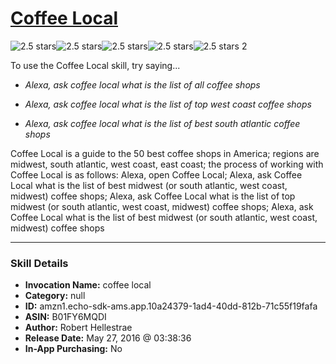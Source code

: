 # [Coffee Local](http://alexa.amazon.com/#skills/amzn1.echo-sdk-ams.app.10a24379-1ad4-40dd-812b-71c55f19fafa)
![2.5 stars](../../images/ic_star_black_18dp_1x.png)![2.5 stars](../../images/ic_star_black_18dp_1x.png)![2.5 stars](../../images/ic_star_half_black_18dp_1x.png)![2.5 stars](../../images/ic_star_border_black_18dp_1x.png)![2.5 stars](../../images/ic_star_border_black_18dp_1x.png) 2

To use the Coffee Local skill, try saying...

* *Alexa, ask coffee local what is the list of all coffee shops*

* *Alexa, ask coffee local what is the list of top west coast coffee shops*

* *Alexa, ask coffee local what is the list of best south atlantic coffee shops*

Coffee Local is a guide to the 50 best coffee shops in America; regions are midwest, south atlantic, west coast, east coast; the process of working with Coffee Local is as follows: Alexa, open Coffee Local; Alexa, ask Coffee Local what is the list of best midwest (or south atlantic, west coast, midwest) coffee shops; Alexa, ask Coffee Local what is the list of top midwest (or south atlantic, west coast, midwest) coffee shops; Alexa, ask Coffee Local what is the list of best midwest (or south atlantic, west coast, midwest) coffee shops

***

### Skill Details

* **Invocation Name:** coffee local
* **Category:** null
* **ID:** amzn1.echo-sdk-ams.app.10a24379-1ad4-40dd-812b-71c55f19fafa
* **ASIN:** B01FY6MQDI
* **Author:** Robert Hellestrae
* **Release Date:** May 27, 2016 @ 03:38:36
* **In-App Purchasing:** No
